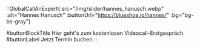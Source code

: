 ::GlobalCallAnExpert{:src="/img/slider/hannes_hanusch.webp" :alt="Hannes Hanusch" :buttonUrl="https://blueshoe.io/hannes/" :bg="bg-bs-gray"}

#buttonBlockTitle
Hier geht's zum kostenlosen Videocall-Erstgespräch
#buttonLabel
Jetzt Termin buchen
::